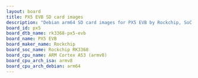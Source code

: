 ```yaml
---
layout: board
title: PX5 EVB SD card images
description: "Debian arm64 SD card images for PX5 EVB by Rockchip, SoC: Rockchip RK3368, CPU ISA: armv8"
board_id: px5
board_dtb_name: rk3368-px5-evb
board_name: PX5 EVB
board_maker_name: Rockchip
board_soc_name: Rockchip RK3368
board_cpu_name: ARM Cortex A53 (armv8)
board_cpu_arch_isa: armv8
board_cpu_arch_debian: arm64
---
```

